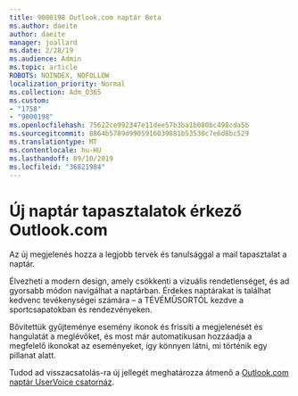 ```yaml
---
title: 9000198 Outlook.com naptár Beta
ms.author: daeite
author: daeite
manager: joallard
ms.date: 2/28/19
ms.audience: Admin
ms.topic: article
ROBOTS: NOINDEX, NOFOLLOW
localization_priority: Normal
ms.collection: Adm_O365
ms.custom:
- "1758"
- "9000198"
ms.openlocfilehash: 75622ce992347e11dee57b3ba1b080bc498cda5b
ms.sourcegitcommit: 8864b5789d9905916039081b53530c7e6d8bc529
ms.translationtype: MT
ms.contentlocale: hu-HU
ms.lasthandoff: 09/10/2019
ms.locfileid: "36821984"
---
```

# <a name="new-calendar-experiences-coming-to-outlookcom"></a>Új naptár tapasztalatok érkező Outlook.com

Az új megjelenés hozza a legjobb tervek és tanulsággal a mail tapasztalat a naptár.

Élvezheti a modern design, amely csökkenti a vizuális rendetlenséget, és ad gyorsabb módon navigálhat a naptárban. Érdekes naptárakat is találhat kedvenc tevékenységei számára – a TÉVÉMŰSORTÓL kezdve a sportcsapatokban és rendezvényeken.

Bővítettük gyűjteménye esemény ikonok és frissíti a megjelenését és hangulatát a meglévőket, és most már automatikusan hozzáadja a megfelelő ikonokat az eseményeket, így könnyen látni, mi történik egy pillanat alatt.

Tudod ad visszacsatolás-ra új jellegét meghatározza átmenő a [Outlook.com naptár UserVoice csatornáz](https://go.microsoft.com/fwlink/?linkid=2103075).